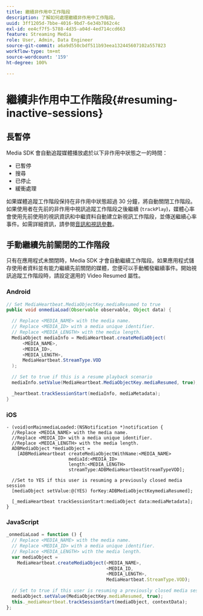 ```yaml
---
title: 繼續非作用中工作階段
description: 了解如何處理繼續非作用中工作階段。
uuid: 3ff1205d-7bbe-4016-9bd7-6e34b7862c4c
exl-id: ee4cf7f5-5788-4d35-a04d-4ed714ccd663
feature: Streaming Media
role: User, Admin, Data Engineer
source-git-commit: a6a9d550cbdf511b93eea132445607102a557823
workflow-type: tm+mt
source-wordcount: '159'
ht-degree: 100%

---
```


# 繼續非作用中工作階段{#resuming-inactive-sessions}

## 長暫停

Media SDK 會自動追蹤媒體播放處於以下非作用中狀態之一的時間：

* 已暫停
* 搜尋
* 已停止
* 緩衝處理

如果媒體追蹤工作階段保持在非作用中狀態超過 30 分鐘，將自動關閉工作階段。如果使用者在先前的非作用中視訊追蹤工作階段之後繼續 (`trackPlay`)，媒體心率會使用先前使用的視訊資訊和中繼資料自動建立新視訊工作階段，並傳送繼續心率事件。如需詳細資訊，請參閱[音訊和視訊參數](/help/implementation/variables/audio-video-parameters.md)。


## 手動繼續先前關閉的工作階段

只有在應用程式未關閉時，Media SDK 才會自動繼續工作階段。如果應用程式儲存使用者資料並有能力繼續先前關閉的媒體，您便可以手動觸發繼續事件。開始視訊追蹤工作階段時，請設定選用的 Video Resumed 屬性。

### Android

```java
// Set MediaHeartbeat.MediaObjectKey.mediaResumed to true
public void onmediaLoad(Observable observable, Object data) {

  // Replace <MEDIA_NAME> with the media name.
  // Replace <MEDIA_ID> with a media unique identifier.
  // Replace <MEDIA_LENGTH> with the media length.  
  MediaObject mediaInfo = MediaHeartbeat.createMediaObject(  
      <MEDIA_NAME>,  
      <MEDIA_ID>,  
      <MEDIA_LENGTH>,  
      MediaHeartbeat.StreamType.VOD
  );

  // Set to true if this is a resume playback scenario
  mediaInfo.setValue(MediaHeartbeat.MediaObjectKey.mediaResumed, true);

  _heartbeat.trackSessionStart(mediaInfo, mediaMetadata);
}
```

### iOS

```
- (void)onMainmediaLoaded:(NSNotification *)notification {
  //Replace <MEDIA_NAME> with the media name.
  //Replace <MEDIA_ID> with a media unique identifier.
  //Replace <MEDIA_LENGTH> with the media length.     
  ADBMediaObject *mediaObject =  
    [ADBMediaHeartbeat createMediaObjectWithName:<MEDIA_NAME>
                       mediaId:<MEDIA_ID>
                       length:<MEDIA_LENGTH>
                       streamType:ADBMediaHeartbeatStreamTypeVOD];

  //Set to YES if this user is resuming a previously closed media session
  [mediaObject setValue:@(YES) forKey:ADBMediaObjectKeymediaResumed];

  [_mediaHeartbeat trackSessionStart:mediaObject data:mediaMetadata];
}
```

### JavaScript

```js
_onmediaLoad = function () {
  // Replace <MEDIA_NAME> with the media name.
  // Replace <MEDIA_ID> with a media unique identifier.
  // Replace <MEDIA_LENGTH> with the media length.  
  var mediaObject =  
    MediaHeartbeat.createMediaObject(<MEDIA_NAME>,  
                                     <MEDIA_ID,  
                                     <MEDIA_LENGTH>,  
                                     MediaHeartbeat.StreamType.VOD);

  // Set to true if this user is resuming a previously closed media session
  mediaObject.setValue(MediaObjectKey.mediaResumed, true);
  this._mediaHeartbeat.trackSessionStart(mediaObject, contextData);
};
```
